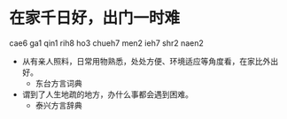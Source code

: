 # 在家千日好，出门一时难
cae6 ga1 qin1 rih8 ho3 chueh7 men2 ieh7 shr2 naen2
+ 从有亲人照料，日常用物熟悉，处处方便、环境适应等角度看，在家比外出好。
  * 东台方言词典
+ 谓到了人生地疏的地方，办什么事都会遇到困难。
  * 泰兴方言辞典
